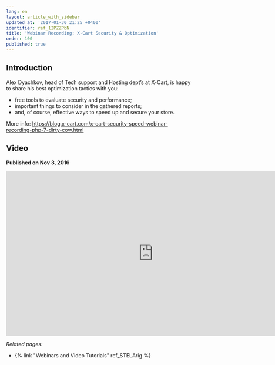 ```yaml
---
lang: en
layout: article_with_sidebar
updated_at: '2017-01-30 21:25 +0400'
identifier: ref_1IPZZPbN
title: 'Webinar Recording: X-Cart Security & Optimization'
order: 100
published: true
---
```

## Introduction

Alex Dyachkov, head of Tech support and Hosting dept’s at X-Cart, is happy to share his best optimization tactics with you:
- free tools to evaluate security and performance;
- important things to consider in the gathered reports; 
- and, of course, effective ways to speed up and secure your store.

More info: https://blog.x-cart.com/x-cart-security-speed-webinar-recording-php-7-dirty-cow.html

## Video
**Published on Nov 3, 2016**
<iframe class="youtube-player" type="text/html" style="width: 800px; height: 450px" src="https://www.youtube.com/embed/_HmXkKFxrK8" frameborder="0"></iframe>


_Related pages:_

*   {% link "Webinars and Video Tutorials" ref_STELArig %}
